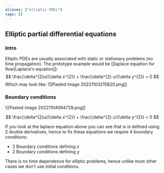 ```yaml
---
aliases: ["elliptic PDEs"]
tags: []
---
```


## Elliptic partial differential equations

### Intro

Elliptic PDEs are usually associated with static or stationary problems (no time propagation). 
The prototype example would be [[laplace equation for flow|Laplace's equation]]:
$$ \frac{\delta^{2}u}{\delta x^{2}} + \frac{\delta^{2} u}{\delta y^{2}} = 0 $$
Which may look like:
![[Pasted image 20221103215820.png]]


### Boundary conditions

![[Pasted image 20221104094729.png]]

$$ \frac{\delta^{2}u}{\delta x^{2}} + \frac{\delta^{2} u}{\delta y^{2}} = 0 $$

If you look at the laplace equation above you can see that is is defined using 2 double derivatives, hence to fix these equations we require 4 boundary conditions:
- 2 Boundary conditions defining $x$
- 2 Boundary conditions defining $y$

There is no time dependence for elliptic problems, hence unlike most other cases we don't use initial conditions.
